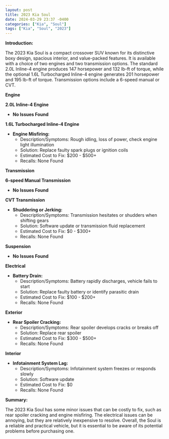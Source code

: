 ```yaml
---
layout: post
title: 2023 Kia Soul
date: 2024-03-29 23:37 -0400
categories: ["Kia", "Soul"]
tags: ["Kia", "Soul", "2023"]
---
```

**Introduction:**

The 2023 Kia Soul is a compact crossover SUV known for its distinctive boxy design, spacious interior, and value-packed features. It is available with a choice of two engines and two transmission options. The standard 2.0L Inline-4 engine produces 147 horsepower and 132 lb-ft of torque, while the optional 1.6L Turbocharged Inline-4 engine generates 201 horsepower and 195 lb-ft of torque. Transmission options include a 6-speed manual or CVT.

**Engine**

**2.0L Inline-4 Engine**

* **No Issues Found**

**1.6L Turbocharged Inline-4 Engine**

* **Engine Misfiring:**
    * Description/Symptoms: Rough idling, loss of power, check engine light illumination
    * Solution: Replace faulty spark plugs or ignition coils
    * Estimated Cost to Fix: $200 - $500+
    * Recalls: None Found

**Transmission**

**6-speed Manual Transmission**

* **No Issues Found**

**CVT Transmission**

* **Shuddering or Jerking:**
    * Description/Symptoms: Transmission hesitates or shudders when shifting gears
    * Solution: Software update or transmission fluid replacement
    * Estimated Cost to Fix: $0 - $300+
    * Recalls: None Found

**Suspension**

* **No Issues Found**

**Electrical**

* **Battery Drain:**
    * Description/Symptoms: Battery rapidly discharges, vehicle fails to start
    * Solution: Replace faulty battery or identify parasitic drain
    * Estimated Cost to Fix: $100 - $200+
    * Recalls: None Found

**Exterior**

* **Rear Spoiler Cracking:**
    * Description/Symptoms: Rear spoiler develops cracks or breaks off
    * Solution: Replace rear spoiler
    * Estimated Cost to Fix: $300 - $500+
    * Recalls: None Found

**Interior**

* **Infotainment System Lag:**
    * Description/Symptoms: Infotainment system freezes or responds slowly
    * Solution: Software update
    * Estimated Cost to Fix: $0
    * Recalls: None Found

**Summary:**

The 2023 Kia Soul has some minor issues that can be costly to fix, such as rear spoiler cracking and engine misfiring. The electrical issues can be annoying, but they are relatively inexpensive to resolve. Overall, the Soul is a reliable and practical vehicle, but it is essential to be aware of its potential problems before purchasing one.

